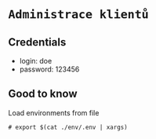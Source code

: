 # `Administrace klientů`

## Credentials

- login: doe
- password: 123456


## Good to know

Load environments from file

```
# export $(cat ./env/.env | xargs)
```
